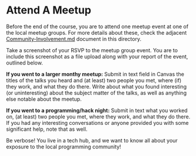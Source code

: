 # Attend A Meetup

Before the end of the course, you are to attend one meetup event at one of the local meetup groups. For more details about these, check the adjacent [Community-Involvement.md](Community-Involvement.md) document in this directory.

Take a screenshot of your RSVP to the meetup group event. You are to include this screenshot as a file upload along with your report of the event, outlined below.

**If you went to a larger monthy meetup:** Submit in text field in Canvas the titles of the talks you heard and (at least) two people you met, where (if) they work, and what they do there. Write about what you found interesting (or uninteresting) about the subject matter of the talks, as well as anything else notable about the meetup.

**If you went to a programming/hack night:** Submit in text what you worked on, (at least) two people you met, where they work, and what they do there. If you had any interesting conversations or anyone provided you with some significant help, note that as well.

Be verbose! You live in a tech hub, and we want to know all about your exposure to the local programming community!